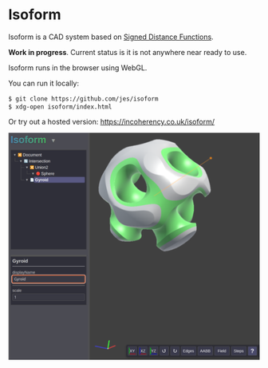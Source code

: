 # Isoform

Isoform is a CAD system based on [Signed Distance Functions](https://en.wikipedia.org/wiki/Signed_distance_function).

**Work in progress**. Current status is it is not anywhere near ready to use.

Isoform runs in the browser using WebGL.

You can run it locally:

    $ git clone https://github.com/jes/isoform
    $ xdg-open isoform/index.html

Or try out a hosted version: https://incoherency.co.uk/isoform/

![screenshot](img/screenshot.png)
